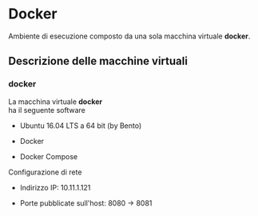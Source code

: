 # Docker 

Ambiente di esecuzione composto da una sola macchina virtuale **docker**. 

## Descrizione delle macchine virtuali 

### docker

La macchina virtuale **docker**  
ha il seguente software 

* Ubuntu 16.04 LTS a 64 bit (by Bento) 

* Docker 

* Docker Compose 

<!---
Questo nodo è configurato anche come client dello swarm Docker in esecuzione su swarm.inf.uniroma3.it. 
--> 

Configurazione di rete 

* Indirizzo IP: 10.11.1.121

* Porte pubblicate sull'host: 8080 -> 8081
  
 
